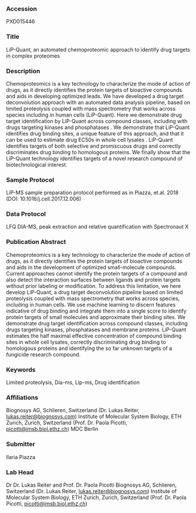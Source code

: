 ### Accession
PXD015446

### Title
LiP-Quant, an automated chemoproteomic approach to identify drug targets in complex proteomes

### Description
Chemoproteomics is a key technology to characterize the mode of action of drugs, as it directly identifies the protein targets of bioactive compounds and aids in developing optimized leads. We have developed a drug target deconvolution approach with an automated data analysis pipeline, based on limited proteolysis coupled with mass spectrometry that works across species including in human cells (LiP-Quant).  Here we demonstrate drug target identification by LiP-Quant across compound classes, including with drugs targeting kinases and phosphatases . We demonstrate that LiP-Quant identifies drug binding sites, a unique feature of this approach, and that it can be used to estimate drug EC50s in whole cell lysates  . LiP-Quant identifies targets of both selective and promiscuous drugs and correctly discriminates drug binding to homologous proteins. We finally show that the LiP-Quant technology identifies  targets of a novel research compound of biotechnological interest.

### Sample Protocol
LiP-MS sample preparation protocol performed as in Piazza, et.al. 2018 (DOI: 10.1016/j.cell.2017.12.006)

### Data Protocol
LFQ DIA-MS, peak extraction and relative quantification with Spectronaut X

### Publication Abstract
Chemoproteomics is a key technology to characterize the mode of action of drugs, as it directly identifies the protein targets of bioactive compounds and aids in the development of optimized small-molecule compounds. Current approaches cannot identify the protein targets of a compound and also detect the interaction surfaces between ligands and protein targets without prior labeling or modification. To address this limitation, we here develop LiP-Quant, a drug target deconvolution pipeline based on limited proteolysis coupled with mass spectrometry that works across species, including in human cells. We use machine learning to discern features indicative of drug binding and integrate them into a single score to identify protein targets of small molecules and approximate their binding sites. We demonstrate drug target identification across compound classes, including drugs targeting kinases, phosphatases and membrane proteins. LiP-Quant estimates the half maximal effective concentration of compound binding sites in whole cell lysates, correctly discriminating drug binding to homologous proteins and identifying the so far unknown targets of a fungicide research compound.

### Keywords
Limited proteolysis, Dia-ms, Lip-ms, Drug identification

### Affiliations
Biognosys AG, Schlieren, Switzerland (Dr. Lukas Reiter, lukas.reiter@biognosys.com) Institute of Molecular System Biology, ETH Zurich, Zurich, Switzerland (Prof. Dr. Paola Picotti, picotti@imsb.biol.ethz.ch)
MDC Berlin

### Submitter
Ilaria Piazza

### Lab Head
Dr Dr. Lukas Reiter and Prof. Dr. Paola Picotti
Biognosys AG, Schlieren, Switzerland (Dr. Lukas Reiter, lukas.reiter@biognosys.com) Institute of Molecular System Biology, ETH Zurich, Zurich, Switzerland (Prof. Dr. Paola Picotti, picotti@imsb.biol.ethz.ch)


